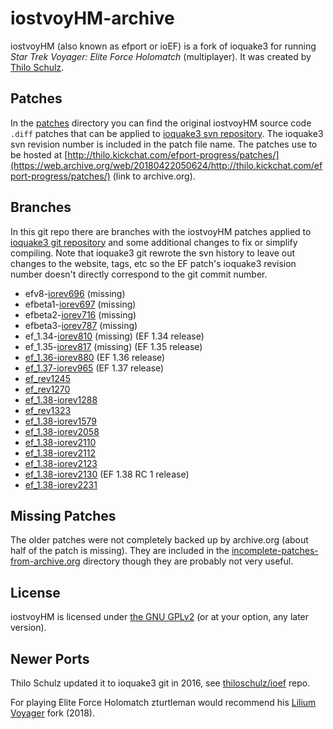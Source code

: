 # iostvoyHM-archive

iostvoyHM (also known as efport or ioEF) is a fork of ioquake3 for running _Star Trek Voyager: Elite Force Holomatch_ (multiplayer). It was created by [Thilo Schulz](https://github.com/thiloschulz).

## Patches

In the [patches](patches) directory you can find the original iostvoyHM source code `.diff` patches that can be applied to [ioquake3 svn repository](https://svn.icculus.org/quake3). The ioquake3 svn revision number is included in the patch file name. The patches use to be hosted at [http://thilo.kickchat.com/efport-progress/patches/](https://web.archive.org/web/20180422050624/http://thilo.kickchat.com/efport-progress/patches/) (link to archive.org).

## Branches

In this git repo there are branches with the iostvoyHM patches applied to [ioquake3 git repository](https://github.com/ioquake/ioq3) and some additional changes to fix or simplify compiling. Note that ioquake3 git rewrote the svn history to leave out changes to the website, tags, etc so the EF patch's ioquake3 revision number doesn't directly correspond to the git commit number.

  * efv8-[iorev696](../../commit/08f44d82473c88dad14f1beb23f177f5e364cc20) (missing)
  * efbeta1-[iorev697](../../commit/08f44d82473c88dad14f1beb23f177f5e364cc20) (missing) <!-- Yes, it's the same commit as efv8 due to ioq3 git leaving out the website. -->
  * efbeta2-[iorev716](../../commit/91cfe4a77c8ab20a6d9a23443fbf42426ab8b8e0) (missing)
  * efbeta3-[iorev787](../../commit/d2b5dd1e8a426a4ccd17679e49d14112262e684d) (missing)
  * ef_1.34-[iorev810](../../commit/d42b87ae8707b205d7d8712b0c95fe27c23962da) (missing) (EF 1.34 release)
  * ef_1.35-[iorev817](../../commit/2c14f02ee51b195feb025ba7c8f0a65af23b437a) (missing) (EF 1.35 release)
  * [ef_1.36-iorev880](../../tree/ef_1.36-iorev880) (EF 1.36 release)
  * [ef_1.37-iorev965](../../tree/ef_1.37-iorev965) (EF 1.37 release)
  * [ef_rev1245](../../tree/ef_rev1245)
  * [ef_rev1270](../../tree/ef_rev1270)
  * [ef_1.38-iorev1288](../../tree/ef_1.38-iorev1288)
  * [ef_rev1323](../../tree/ef_rev1323)
  * [ef_1.38-iorev1579](../../tree/ef_1.38-iorev1579)
  * [ef_1.38-iorev2058](../../tree/ef_1.38-iorev2058)
  * [ef_1.38-iorev2110](../../tree/ef_1.38-iorev2110)
  * [ef_1.38-iorev2112](../../tree/ef_1.38-iorev2112)
  * [ef_1.38-iorev2123](../../tree/ef_1.38-iorev2123)
  * [ef_1.38-iorev2130](../../tree/ef_1.38-iorev2130) (EF 1.38 RC 1 release)
  * [ef_1.38-iorev2231](../../tree/ef_1.38-iorev2231)

## Missing Patches

The older patches were not completely backed up by archive.org (about half of the patch is missing). They are included in the [incomplete-patches-from-archive.org](incomplete-patches-from-archive.org) directory though they are probably not very useful.

## License

iostvoyHM is licensed under [the GNU GPLv2](COPYING.txt) (or at your option, any later version).

## Newer Ports

Thilo Schulz updated it to ioquake3 git in 2016, see [thiloschulz/ioef](https://github.com/thiloschulz/ioef) repo.

For playing Elite Force Holomatch zturtleman would recommend his [Lilium Voyager](https://clover.moe/lilium-voyager) fork (2018).
